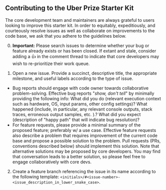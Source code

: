 ## Contributing to the Uber Prize Starter Kit

The core development team and maintainers are always grateful to users looking to improve this starter kit. In order to equitably, expeditiously, and courteously resolve issues as well as collaborate on improvements to the code base, we ask that you adhere to the guidelines below.

<!--TODO: Code of conduct?-->


0. **Important:** Please search issues to determine whether your bug or feature already exists or has been closed. If extant and stale, consider adding a 👍 in the comment thread to indicate that core developers may wish to re-prioritize their work queue.

1. Open a new issue. Provide a succinct, descriptive title, the appropriate milestone, and useful labels according to the type of issue.

- Bug reports should engage with code owner towards collaborative problem-solving. Effective bug reports "_show, don't tell_" by minimally providing the following info: What did you do (relevant execution context such as hardware, OS, input params, other config settings)? What happened (include, in particular, any relevant console outputs, stack traces, erroneous output samples, etc. ).? What did you expect (description of "happy path" that will indicate bug resolution)? 
- For feature requests, please provide a minimal summary of the proposed feature; preferably w/ a use case. Effective feature requests also describe a problem that requires improvement of the current code base and propose a possible solution to the problem. Pull requests (PRs, conventions described below)  should implement this solution.  Note that alternative solutions may be proposed by core developers. You may find that conversation leads to a better solution, so please feel free to engage collaboratively with core devs.

2. Create a feature branch referencing the issue in its name according to the following template: `<initials>/#<issue-number>-<issue_description_in_lower_snake_case>`. 
